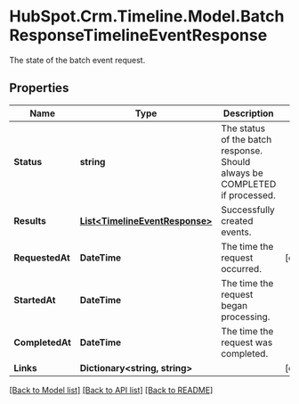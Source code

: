 # HubSpot.Crm.Timeline.Model.BatchResponseTimelineEventResponse
The state of the batch event request.

## Properties

Name | Type | Description | Notes
------------ | ------------- | ------------- | -------------
**Status** | **string** | The status of the batch response. Should always be COMPLETED if processed. | 
**Results** | [**List&lt;TimelineEventResponse&gt;**](TimelineEventResponse.md) | Successfully created events. | 
**RequestedAt** | **DateTime** | The time the request occurred. | [optional] 
**StartedAt** | **DateTime** | The time the request began processing. | 
**CompletedAt** | **DateTime** | The time the request was completed. | 
**Links** | **Dictionary&lt;string, string&gt;** |  | [optional] 

[[Back to Model list]](../README.md#documentation-for-models) [[Back to API list]](../README.md#documentation-for-api-endpoints) [[Back to README]](../README.md)

